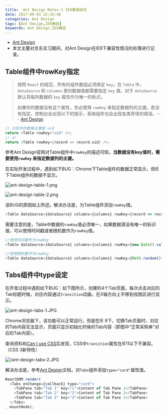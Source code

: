 ```yaml
---
title:  Ant Design Notes-1 IE9兼容踩坑
date: 2017-09-03 22:35:48
categories: Ant Design
tags: [Ant Design,IE9兼容]
keywords: Ant Design,IE9兼容
---
```





* [Ant Design](https://ant.design/index-cn)
* 本文主要对京东实习期间，对Ant Design在IE9下兼容性情况的处理进行记录。

<!--more-->

## Table组件中rowKey指定

> 按照 `React` 的规范，所有的组件数组必须绑定 `key`。在 `Table` 中，`dataSource` 和 `columns` 里的数据值都需要指定 `key` 值。对于 `dataSource` 默认将每列数据的 `key` 属性作为唯一的标识。
> 
> 如果你的数据没有这个属性，务必使用 `rowKey` 来指定数据列的主键。若没有指定，控制台会出现以下的提示，表格组件也会出现各类奇怪的错误。--- [Ant Design](https://ant.design/components/table-cn/)

```cpp
// 比如你的数据主键是 uid
return <Table rowKey="uid" />;
// or
return <Table rowKey={record => record.uid} />;
```

参考Ant Design官网对Table组件中`rowKey`的描述可知，**当数据没有key值时，需要使用`rowKey` 来指定数据列的主键。**

在实际开发过程中，遇到如下BUG：Chrome下Table组件的数据正常显示，但IE下Table组件的数据不显示。

![ant-design-table-1.png](http://ol3kbaay9.bkt.clouddn.com/ant-design-table-1.png)

![ant-design-table-2.png](http://ol3kbaay9.bkt.clouddn.com/ant-design-table-2.png)

该BUG的原因如上所述。解决办法是，为Table组件添加`rowKey`值。

```javascript
<Table dataSource={dataSource} columns={columns} rowKey={record => record.uid}/>
```

需要注意的是，Table中数据的`rowKey`值必须唯一，如果数据源没有唯一的标识值，可以使用时间戳或者随机数作为`rowKey`值。

```javascript
//使用时间戳作为rowKey
<Table dataSource={dataSource} columns={columns} rowKey={new Date().valueOf()}/>

//使用随机数作为rowKey
<Table dataSource={dataSource} columns={columns} rowKey={Math.random()*100}/>
```

## Tabs组件中type设定

在开发过程中遇到如下BUG：如下图所示，创建的4个Tab页面，每次点击对应的Tab标题时候，对应内容通过`transition`动画，在X轴方向上平移到视图区进行显示。

![ant-design-tabs-1.JPG](http://ol3kbaay9.bkt.clouddn.com/ant-design-tabs-1.JPG)

Chrome浏览器下，该功能可以正常运行。但是在IE 9下，切换Tab页面时，对应的Tab内容无法显示，页面只显示初始化时候的Tab内容（即图中“正常采购单”对应的Tab内容）。

查询资料和[Can I use CSS](http://caniuse.com/#search=transition)后发现，CSS中`transition`属性在IE11以下不兼容。（CSS 3新特性）

![/ant-design-tabs-2.JPG](http://ol3kbaay9.bkt.clouddn.com/ant-design-tabs-2.JPG)


解决办法是，参考[Ant Design](https://ant.design/components/tabs-cn/)文档，对`Tabs`组件添加`type="card"`属性值。

```javascript
ReactDOM.render(
  <Tabs onChange={callback} type="card">
    <TabPane tab="Tab 1" key="1">Content of Tab Pane 1</TabPane>
    <TabPane tab="Tab 2" key="2">Content of Tab Pane 2</TabPane>
    <TabPane tab="Tab 3" key="3">Content of Tab Pane 3</TabPane>
  </Tabs>
, mountNode);
```
